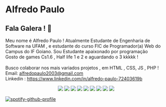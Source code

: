 # Alfredo Paulo

## Fala Galera ! :metal:

 Meu nome é Alfredo Paulo ! Atualmente  Estudante de Engenharia  de Software na UFAM , e estudante do curso FIC de Programador(a) Web do Campus do IF Goiano.
 Sou Estudante apaixonado por programação 
 <br/> Gosto de games Cs1.6 , Half life 1 e 2 e aguardando o 3 kkkkk !  
 <br/> Busco colaborar nos mais variados projetos , em HTML , CSS, JS , PHP !
 <br/>Email: alfredopaulo2003@gmail.com
 <br/>Linkedin : https://www.linkedin.com/in/alfredo-paulo-72403619b

<p align="center">
<img src="https://img.shields.io/badge/HTML5-E34F26?style=for-the-badge&logo=html5&logoColor=white" />
<img src="https://img.shields.io/badge/CSS3-1572B6?style=for-the-badge&logo=css3&logoColor=white" />
<img src="https://img.shields.io/badge/Javascript-323330?style=for-the-badge&logo=javascript&logoColor=F7DF1E" />
<img src="https://img.shields.io/badge/Node.js-43853D?style=for-the-badge&logo=node.js&logoColor=white" />
<img src="https://img.shields.io/badge/Express.js-404D59?style=for-the-badge" />
<img src="https://img.shields.io/badge/jQuery-0769AD?style=for-the-badge&logo=jquery&logoColor=white" />
<img src="https://img.shields.io/badge/Bootstrap-563D7C?style=for-the-badge&logo=bootstrap&logoColor=white">
<img src="https://img.shields.io/badge/MongoDB-4EA94B?style=for-the-badge&logo=mongodb&logoColor=white">
<img src="https://img.shields.io/badge/Python-FFD43B?style=for-the-badge&logo=python&logoColor=darkgreen">


 
[![spotify-github-profile](https://spotify-github-profile.vercel.app/api/view?uid=31upvmvfhf4tmkbq2fjhgqjddq3y&cover_image=true&theme=novatorem)](https://spotify-github-profile.vercel.app/api/view?uid=31upvmvfhf4tmkbq2fjhgqjddq3y&redirect=true)
 
